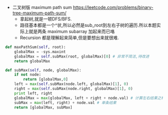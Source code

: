

- 二叉树版 maximum path sum https://leetcode.com/problems/binary-tree-maximum-path-sum/
  - 拿起树,就是一顿DFS/BFS.
  - 路径基本都是一个^状,所以必然是sub_root到左右子树的遍历.所以本题实际上就是两条 maximum subarray 加起来而已咯
  - Recursion 都是理解起来简单,但是要想出来就很难.


```py
def maxPathSum(self, root):
    globalMax = -sys.maxint
    globalMax = self.subMax(root, globalMax)[0] # 非常不简洁,待改进
    return globalMax

def subMax(self, node, globalMax):
    if not node:
        return [globalMax,0]
    left = max(self.subMax(node.left, globalMax)[1], 0)
    right = max(self.subMax(node.right, globalMax)[1], 0)
    print left, right
    globalMax = max(globalMax, left + right + node.val) # 计算左右结果之和
    subMax = max(left, right) + node.val # 单条结果
    return [globalMax, subMax]
```




